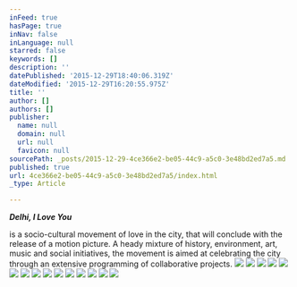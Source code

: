 ```yaml
---
inFeed: true
hasPage: true
inNav: false
inLanguage: null
starred: false
keywords: []
description: ''
datePublished: '2015-12-29T18:40:06.319Z'
dateModified: '2015-12-29T16:20:55.975Z'
title: ''
author: []
authors: []
publisher:
  name: null
  domain: null
  url: null
  favicon: null
sourcePath: _posts/2015-12-29-4ce366e2-be05-44c9-a5c0-3e48bd2ed7a5.md
published: true
url: 4ce366e2-be05-44c9-a5c0-3e48bd2ed7a5/index.html
_type: Article

---
```

_**Delhi, I Love You**_

is a socio-cultural movement of love in the city, that will conclude with the release of a motion picture. A heady mixture of history, environment, art, music and social initiatives, the movement is aimed at celebrating the city through an extensive programming of collaborative projects. ![](https://the-grid-user-content.s3-us-west-2.amazonaws.com/c8d874ad-ce33-43fc-8de8-74484d75362d.jpg)
![](https://the-grid-user-content.s3-us-west-2.amazonaws.com/7d7b2e32-8d97-45af-b769-ab70bd112b08.jpg)
![](https://the-grid-user-content.s3-us-west-2.amazonaws.com/dd4596f0-866c-4804-99e7-03e5b0003a6d.jpg)
![](https://the-grid-user-content.s3-us-west-2.amazonaws.com/f6ca33ad-5c02-4d6d-b81a-23ce58e09809.jpg)
![](https://the-grid-user-content.s3-us-west-2.amazonaws.com/e2d0d3f6-0c20-4098-96e3-b2e4ec76388b.jpg)
![](https://the-grid-user-content.s3-us-west-2.amazonaws.com/e838fa17-b814-466e-940a-bdcd717cc179.jpg)
![](https://the-grid-user-content.s3-us-west-2.amazonaws.com/15604baf-5afb-4420-b26e-ef18f0540248.jpg)
![](https://the-grid-user-content.s3-us-west-2.amazonaws.com/49a93fa1-fdcd-45c1-a4be-046e45016e5b.jpg)
![](https://the-grid-user-content.s3-us-west-2.amazonaws.com/18d86c27-d100-4635-b99b-d99ae82496a9.jpg)
![](https://the-grid-user-content.s3-us-west-2.amazonaws.com/79ff3430-7870-433d-98ca-32097304ecec.png)
![](https://the-grid-user-content.s3-us-west-2.amazonaws.com/f6d8d6b2-acf6-4aba-9d3a-a7afa9a9040f.png)
![](https://the-grid-user-content.s3-us-west-2.amazonaws.com/959f1e3c-886c-4557-83d6-2e7255ae7c41.png)
![](https://the-grid-user-content.s3-us-west-2.amazonaws.com/0e869af4-2750-4fca-8d3b-ba340dba1c37.jpg)
![](https://the-grid-user-content.s3-us-west-2.amazonaws.com/00ddaaee-852a-46cb-a820-e00b96389e84.jpg)
![](https://the-grid-user-content.s3-us-west-2.amazonaws.com/fcf67e14-1677-4517-9f79-06cee8b62686.jpg)